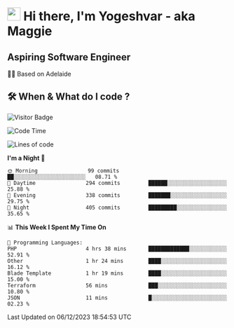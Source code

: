 <h1><img src="https://emojis.slackmojis.com/emojis/images/1531849430/4246/blob-sunglasses.gif?1531849430" width="30"/> Hi there, I'm Yogeshvar - aka Maggie</h1>

## Aspiring Software Engineer
🏂🏻  Based on Adelaide 

## 🛠 When & What do I code ?  

![Visitor Badge](https://visitor-badge.feriirawann.repl.co?username=yogeshvar&repo=yogeshvar&label=Visitors&style=plastic&color=%23457BFF&contentType=svg)

<!--START_SECTION:waka-->
![Code Time](http://img.shields.io/badge/Code%20Time-2%2C410%20hrs%2057%20mins-blue)

![Lines of code](https://img.shields.io/badge/From%20Hello%20World%20I%27ve%20Written-4.0%20million%20lines%20of%20code-blue)

**I'm a Night 🦉** 

```text
🌞 Morning                99 commits          ██░░░░░░░░░░░░░░░░░░░░░░░   08.71 % 
🌆 Daytime                294 commits         ██████░░░░░░░░░░░░░░░░░░░   25.88 % 
🌃 Evening                338 commits         ███████░░░░░░░░░░░░░░░░░░   29.75 % 
🌙 Night                  405 commits         █████████░░░░░░░░░░░░░░░░   35.65 % 
```


📊 **This Week I Spent My Time On** 

```text
💬 Programming Languages: 
PHP                      4 hrs 38 mins       █████████████░░░░░░░░░░░░   52.91 % 
Other                    1 hr 24 mins        ████░░░░░░░░░░░░░░░░░░░░░   16.12 % 
Blade Template           1 hr 19 mins        ████░░░░░░░░░░░░░░░░░░░░░   15.00 % 
Terraform                56 mins             ███░░░░░░░░░░░░░░░░░░░░░░   10.80 % 
JSON                     11 mins             █░░░░░░░░░░░░░░░░░░░░░░░░   02.23 % 
```


 Last Updated on 06/12/2023 18:54:53 UTC
<!--END_SECTION:waka-->
